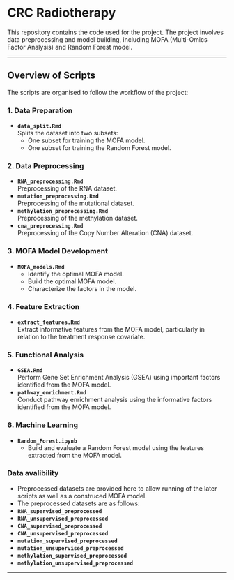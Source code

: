 # CRC Radiotherapy

This repository contains the code used for the project. The project involves data preprocessing and model building, including MOFA (Multi-Omics Factor Analysis) and Random Forest model.

---

## Overview of Scripts

The scripts are organised to follow the workflow of the project:

### **1. Data Preparation**
- **`data_split.Rmd`**  
  Splits the dataset into two subsets:  
  - One subset for training the MOFA model.  
  - One subset for training the Random Forest model.

### **2. Data Preprocessing**
- **`RNA_preprocessing.Rmd`**  
  Preprocessing of the RNA dataset.
- **`mutation_preprocessing.Rmd`**  
  Preprocessing of the mutational dataset.
- **`methylation_preprocessing.Rmd`**  
  Preprocessing of the methylation dataset.
- **`cna_preprocessing.Rmd`**  
  Preprocessing of the Copy Number Alteration (CNA) dataset.

### **3. MOFA Model Development**
- **`MOFA_models.Rmd`**  
  - Identify the optimal MOFA model.  
  - Build the optimal MOFA model.  
  - Characterize the factors in the model.  

### **4. Feature Extraction**
- **`extract_features.Rmd`**  
  Extract informative features from the MOFA model, particularly in relation to the treatment response covariate.

### **5. Functional Analysis**
- **`GSEA.Rmd`**  
  Perform Gene Set Enrichment Analysis (GSEA) using important factors identified from the MOFA model.  
- **`pathway_enrichment.Rmd`**  
  Conduct pathway enrichment analysis using the informative factors identified from the MOFA model.

### **6. Machine Learning**
- **`Random_Forest.ipynb`**  
  - Build and evaluate a Random Forest model using the features extracted from the MOFA model.  

### **Data avalibility**
- Preprocessed datasets are provided here to allow running of the later scripts as well as a construced MOFA model.
- The preprocessed datasets are as follows:
- **`RNA_supervised_preprocessed`**
- **`RNA_unsupervised_preprocessed`**
- **`CNA_supervised_preprocessed`**
- **`CNA_unsupervised_preprocessed`**
- **`mutation_supervised_preprocessed`**
- **`mutation_unsupervised_preprocessed`**
- **`methylation_supervised_preprocessed`**
- **`methylation_unsupervised_preprocessed`** 
---

